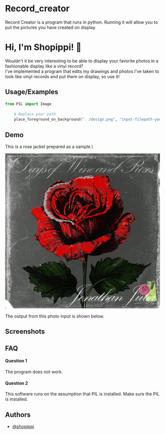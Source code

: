 
# Record_creator

Record Creator is a program that runs in python.
Running it will allow you to put the pictures you have created on display.
# Hi, I'm Shopippi! 👋

Wouldn't it be very interesting to be able to display your favorite photos in a fashionable display like a vinyl record?\
I've implemented a program that edits my drawings and photos I've taken to look like vinyl records and put them on display, so use it!
## Usage/Examples

```python
from PIL import Image

    # Replace your path
    place_foreground_on_background(". /design.png", "input-filepath-your-self", "output-path")
```


## Demo
This is a rose jacket prepared as a sample.\

![sample](sample.png)

The output from this photo input is shown below.

## Screenshots




## FAQ

#### Question 1

The program does not work.

#### Question 2

This software runs on the assumption that PIL is installed.
Make sure the PIL is installed.
## Authors

- [@shopippi](https://www.github.com/shopippi)


